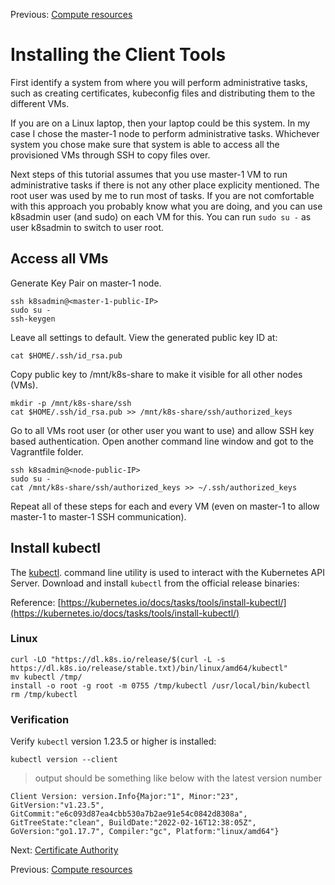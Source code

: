 Previous: [Compute resources](02-compute-resources.md)

# Installing the Client Tools

First identify a system from where you will perform administrative tasks, such as creating certificates, kubeconfig files and distributing them to the different VMs.

If you are on a Linux laptop, then your laptop could be this system. In my case I chose the master-1 node to perform administrative tasks. Whichever system you chose make sure that system is able to access all the provisioned VMs through SSH to copy files over.

Next steps of this tutorial assumes that you use master-1 VM to run administrative tasks if there is not any other place explicity mentioned.
The root user was used by me to run most of tasks. If you are not comfortable with this approach you probably know what you are doing, and you can use k8sadmin user (and sudo) on each VM for this.
You can run `sudo su -` as user k8sadmin to switch to user root.

## Access all VMs

Generate Key Pair on master-1 node.
```
ssh k8sadmin@<master-1-public-IP>
sudo su -
ssh-keygen
```
Leave all settings to default.
View the generated public key ID at:

```
cat $HOME/.ssh/id_rsa.pub
```

Copy public key to /mnt/k8s-share to make it visible for all other nodes (VMs).
```
mkdir -p /mnt/k8s-share/ssh
cat $HOME/.ssh/id_rsa.pub >> /mnt/k8s-share/ssh/authorized_keys
```

Go to all VMs root user (or other user you want to use) and allow SSH key based authentication. Open another command line window and got to the Vagrantfile folder.

```
ssh k8sadmin@<node-public-IP>
sudo su -
cat /mnt/k8s-share/ssh/authorized_keys >> ~/.ssh/authorized_keys
```

Repeat all of these steps for each and every VM (even on master-1 to allow master-1 to master-1 SSH communication).

## Install kubectl

The [kubectl](https://kubernetes.io/docs/tasks/tools/install-kubectl). command line utility is used to interact with the Kubernetes API Server. Download and install `kubectl` from the official release binaries:

Reference: [https://kubernetes.io/docs/tasks/tools/install-kubectl/](https://kubernetes.io/docs/tasks/tools/install-kubectl/)

### Linux

```
curl -LO "https://dl.k8s.io/release/$(curl -L -s https://dl.k8s.io/release/stable.txt)/bin/linux/amd64/kubectl"
mv kubectl /tmp/
install -o root -g root -m 0755 /tmp/kubectl /usr/local/bin/kubectl
rm /tmp/kubectl
```

### Verification

Verify `kubectl` version 1.23.5 or higher is installed:

```
kubectl version --client
```

> output should be something like below with the latest version number

```
Client Version: version.Info{Major:"1", Minor:"23", GitVersion:"v1.23.5", GitCommit:"e6c093d87ea4cbb530a7b2ae91e54c0842d8308a", GitTreeState:"clean", BuildDate:"2022-02-16T12:38:05Z", GoVersion:"go1.17.7", Compiler:"gc", Platform:"linux/amd64"}
```

Next: [Certificate Authority](04-certificate-authority.md)

Previous: [Compute resources](02-compute-resources.md)
